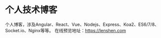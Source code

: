 # 个人技术博客
个人博客，涉及Angular、React、Vue、Nodejs、Express、Koa2、ES6/7/8、Socket.io、Nginx等等。
在线预览地址：https://lenshen.com
